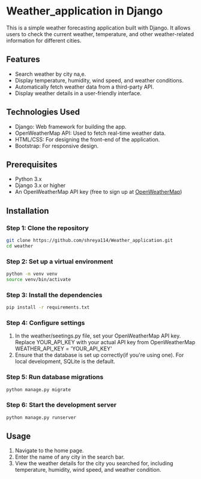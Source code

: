 # Weather_application in Django

This is a simple weather forecasting application built with Django. It allows users to check the current weather, temperature, and other weather-related information for different cities.

## Features

- Search weather by city na,e.
- Display temperature, humidity, wind speed, and weather conditions.
- Automatically fetch weather data from a third-party API.
- Display weather details in a user-friendly interface.

## Technologies Used

- Django: Web framework for building the app.
- OpenWeatherMap API: Used to fetch real-time weather data.
- HTML/CSS: For designing the front-end of the application.
- Bootstrap: For responsive design.

## Prerequisites

- Python 3.x
- Django 3.x or higher
- An OpenWeatherMap API key (free to sign up at [OpenWeatherMap](https://openweathermap.org/api))

## Installation

### Step 1: Clone the repository

```bash
git clone https://github.com/shreya114/Weather_application.git
cd weather
```

### Step 2: Set up a virtual environment

```bash
python -m venv venv
source venv/bin/activate
```

### Step 3: Install the dependencies

```bash
pip install -r requirements.txt
```

### Step 4: Configure settings
1. In the weather/seetings.py file, set your OpenWeatherMap API key. Replace YOUR_API_KEY with your actual API key from OpenWeatherMap
   WEATHER_API_KEY = 'YOUR_API_KEY'
2. Ensure that the database is set up correctly(if you're using one). For local development, SQLite is the default.

### Step 5: Run database migrations

```bash
python manage.py migrate
```

### Step 6: Start the development server

```bash
python manage.py runserver
```

## Usage

1. Navigate to the home page.
2. Enter the name of any city in the search bar.
3. View the weather details for the city you searched for, including temperature, humidity, wind speed, and weather condition.
